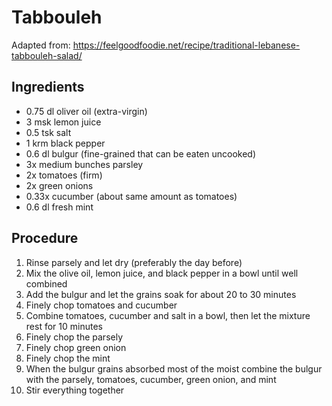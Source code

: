 # Tabbouleh
Adapted from: https://feelgoodfoodie.net/recipe/traditional-lebanese-tabbouleh-salad/
## Ingredients
- 0.75 dl oliver oil (extra-virgin)
- 3 msk lemon juice
- 0.5 tsk salt
- 1 krm black pepper
- 0.6 dl bulgur (fine-grained that can be eaten uncooked)
- 3x medium bunches parsley
- 2x tomatoes (firm)
- 2x green onions
- 0.33x cucumber (about same amount as tomatoes)
- 0.6 dl fresh mint
## Procedure
1. Rinse parsely and let dry (preferably the day before)
2. Mix the olive oil, lemon juice, and black pepper in a bowl until well combined
3. Add the bulgur and let the grains soak for about 20 to 30 minutes
4. Finely chop tomatoes and cucumber
5. Combine tomatoes, cucumber and salt in a bowl, then let the mixture rest for 10 minutes
6. Finely chop the parsely
7. Finely chop green onion
8. Finely chop the mint
7. When the bulgur grains absorbed most of the moist combine the bulgur with the parsely, tomatoes, cucumber, green onion, and mint
8. Stir everything together
